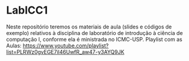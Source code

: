 # LabICC1
Neste repositório teremos os materiais de aula (slides e códigos de exemplo) relativos à disciplina de laboratório de introdução à ciência de computação I, conforme ela é ministrada no ICMC-USP.
Playlist com as Aulas: https://www.youtube.com/playlist?list=PLRWz0gvEGE7il46UwfR_aw47-y3AYQ9JK